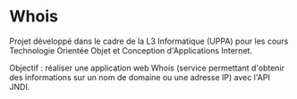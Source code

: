 # Whois

Projet développé dans le cadre de la L3 Informatique (UPPA) pour les cours Technologie Orientée Objet et Conception d'Applications Internet.

Objectif : réaliser une application web Whois (service permettant d'obtenir des informations sur un nom de domaine ou une adresse IP) avec l'API JNDI.
